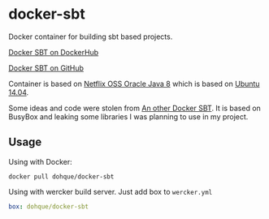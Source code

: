 docker-sbt
==========

Docker container for building sbt based projects.

[Docker SBT on DockerHub](https://registry.hub.docker.com/u/dohque/docker-sbt/)

[Docker SBT on GitHub](https://github.com/dohque/docker-sbt)

Container is based on [Netflix OSS Oracle Java 8](https://registry.hub.docker.com/u/netflixoss/java/)
which is based on [Ubuntu 14.04](https://registry.hub.docker.com/_/ubuntu/).

Some ideas and code were stolen from [An other Docker SBT](https://registry.hub.docker.com/u/nightscape/docker-sbt/).
It is based on BusyBox and leaking some libraries I was planning to use in my project.

Usage
-----

Using with Docker:

```
docker pull dohque/docker-sbt
```

Using with wercker build server. Just add box to `wercker.yml`

```YAML
box: dohque/docker-sbt
```
